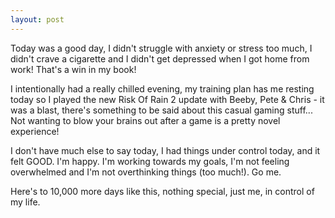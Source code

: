 ```yaml
---
layout: post
---
```

Today was a good day, I didn't struggle with anxiety or stress too much, I didn't crave a cigarette and I didn't get depressed when I got home from work! That's a win in my book!

I intentionally had a really chilled evening, my training plan has me resting today so I played the new Risk Of Rain 2 update with Beeby, Pete & Chris - it was a blast, there's something to be said about this casual gaming stuff... Not wanting to blow your brains out after a game is a pretty novel experience!

I don't have much else to say today, I had things under control today, and it felt GOOD. I'm happy. I'm working towards my goals, I'm not feeling overwhelmed and I'm not overthinking things (too much!). Go me.

Here's to 10,000 more days like this, nothing special, just me, in control of my life. 

